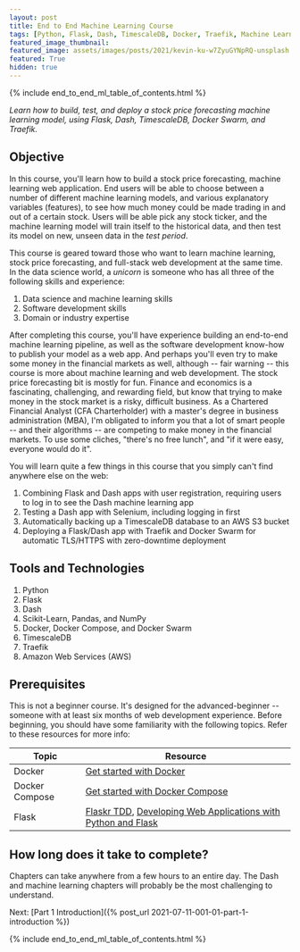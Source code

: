 ```yaml
---
layout: post
title: End to End Machine Learning Course
tags: [Python, Flask, Dash, TimescaleDB, Docker, Traefik, Machine Learning]
featured_image_thumbnail:
featured_image: assets/images/posts/2021/kevin-ku-w7ZyuGYNpRQ-unsplash.jpg
featured: True
hidden: true
---
```


{% include end_to_end_ml_table_of_contents.html %}

<p><em>Learn how to build, test, and deploy a stock price forecasting machine learning model, using Flask, Dash, TimescaleDB, Docker Swarm, and Traefik.</em></p>

## Objective

In this course, you'll learn how to build a stock price forecasting, machine learning web application. End users will be able to choose between a number of different machine learning models, and various explanatory variables (features), to see how much money could be made trading in and out of a certain stock. Users will be able pick any stock ticker, and the machine learning model will train itself to the historical data, and then test its model on new, unseen data in the *test period*.

This course is geared toward those who want to learn machine learning, stock price forecasting, and full-stack web development at the same time. In the data science world, a *unicorn* is someone who has all three of the following skills and experience:

1. Data science and machine learning skills
1. Software development skills
1. Domain or industry expertise

After completing this course, you'll have experience building an end-to-end machine learning pipeline, as well as the software development know-how to publish your model as a web app. And perhaps you'll even try to make some money in the financial markets as well, although -- fair warning -- this course is more about machine learning and web development. The stock price forecasting bit is mostly for fun. Finance and economics is a fascinating, challenging, and rewarding field, but know that trying to make money in the stock market is a risky, difficult business. As a Chartered Financial Analyst (CFA Charterholder) with a master's degree in business administration (MBA), I'm obligated to inform you that a lot of smart people -- and their algorithms -- are competing to make money in the financial markets. To use some cliches, "there's no free lunch", and "if it were easy, everyone would do it".

You will learn quite a few things in this course that you simply can't find anywhere else on the web:

1. Combining Flask and Dash apps with user registration, requiring users to log in to see the Dash machine learning app
1. Testing a Dash app with Selenium, including logging in first
1. Automatically backing up a TimescaleDB database to an AWS S3 bucket
1. Deploying a Flask/Dash app with Traefik and Docker Swarm for automatic TLS/HTTPS with zero-downtime deployment

## Tools and Technologies

1. Python
1. Flask
1. Dash
1. Scikit-Learn, Pandas, and NumPy
1. Docker, Docker Compose, and Docker Swarm
1. TimescaleDB
1. Traefik
1. Amazon Web Services (AWS)

## Prerequisites

This is not a beginner course. It's designed for the advanced-beginner -- someone with at least six months of web development experience. Before beginning, you should have some familiarity with the following topics. Refer to these resources for more info:

| Topic            | Resource |
|------------------|----------|
| Docker           | [Get started with Docker](https://docs.docker.com/engine/getstarted/) |
| Docker Compose   | [Get started with Docker Compose](https://docs.docker.com/compose/gettingstarted/) |
| Flask            | [Flaskr TDD](https://github.com/mjhea0/flaskr-tdd), [Developing Web Applications with Python and Flask](/courses/learn-flask/) |

## How long does it take to complete?

Chapters can take anywhere from a few hours to an entire day. The Dash and machine learning chapters will probably be the most challenging to understand.

Next: [Part 1 Introduction]({% post_url 2021-07-11-001-01-part-1-introduction %})<br>

{% include end_to_end_ml_table_of_contents.html %}
